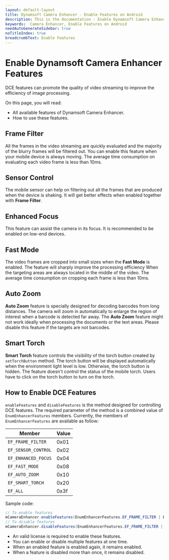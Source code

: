 ```yaml
---
layout: default-layout
title: Dynamsoft Camera Enhancer - Enable Features on Android
description: This is the documentation - Enable Dynamsoft Camera Enhancer Features on Android.
keywords:  Camera Enhancer, Enable Features on Android
needAutoGenerateSidebar: true
noTitleIndex: true
breadcrumbText: Enable Features
---
```


# Enable Dynamsoft Camera Enhancer Features

DCE features can promote the quality of video streaming to improve the efficiency of image processing.

On this page, you will read:

- All available features of Dynamsoft Camera Enhancer.
- How to use these features.

## Frame Filter

All the frames in the video streaming are quickly evaluated and the majority of the blurry frames will be filtered out. You can enable this feature when your mobile device is always moving. The average time consumption on evaluating each video frame is less than 10ms.

## Sensor Control

The mobile sensor can help on filtering out all the frames that are produced when the device is shaking. It will get better effects when enabled together with **Frame Filter**.

## Enhanced Focus

This feature can assist the camera in its focus. It is recommended to be enabled on low-end devices.

## Fast Mode

The video frames are cropped into small sizes when the **Fast Mode** is enabled. The feature will sharply improve the processing efficiency When the targeting areas are always located in the middle of the video. The average time consumption on cropping each frame is less than 10ms.

## Auto Zoom

**Auto Zoom** feature is specially designed for decoding barcodes from long distances. The camera will zoom in automatically to enlarge the region of interest when a barcode is detected far away. The **Auto Zoom** feature might not work ideally when processing the documents or the text areas. Please disable this feature if the targets are not barcodes.

## Smart Torch

**Smart Torch** feature controls the visibility of the torch button created by `setTorchButton` method. The torch button will be displayed automatically when the environment light level is low. Otherwise, the torch button is hidden. The feature doesn't control the status of the mobile torch. Users have to click on the torch button to turn on the torch.

## How to Enable DCE Features

`enableFeatures` and `disableFeatures` is the method designed for controlling DCE features. The required parameter of the method is a combined value of `EnumEnhancerFeatures` members. Currently, the members of `EnumEnhancerFeatures` are available as follow:

| Member | Value |
| ------ | ----- |
| `EF_FRAME_FILTER` | 0x01 |
| `EF_SENSOR_CONTROL` | 0x02 |
| `EF_ENHANCED_FOCUS` | 0x04 |
| `EF_FAST_MODE` | 0x08 |
| `EF_AUTO_ZOOM` | 0x10 |
| `EF_SMART_TORCH` | 0x20 |
| `EF_ALL` | 0x3f |

Sample code:

```java
// To enable features
mCameraEnhancer.enableFeatures(EnumEnhancerFeatures.EF_FRAME_FILTER | EnumEnhancerFeatures.EF_AUTO_ZOOM);
// To disable features
mCameraEnhancer.disableFeatures(EnumEnhancerFeatures.EF_FRAME_FILTER | EnumEnhancerFeatures.EF_AUTO_ZOOM);
```

- An valid license is required to enable these features.
- You can enable or disable multiple features at one time.
- When an enabled feature is enabled again, it remains enabled.
- When a feature is disabled more than once, it remains disabled.
